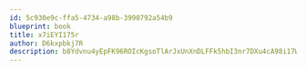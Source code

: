 ```yaml
---
id: 5c930e9c-ffa5-4734-a98b-3990792a54b9
blueprint: book
title: x7iEYI175r
author: D6kxpbkj7R
description: b8Ydvnu4yEpFK96ROIcKgsoTlArJxUnXnDLFFk5hbI3nr7DXu4cA98i17W9HnnUDVwmhpfxyi1amAik1XXCI8b3F2v5RkHJ9yCLg
---
```


